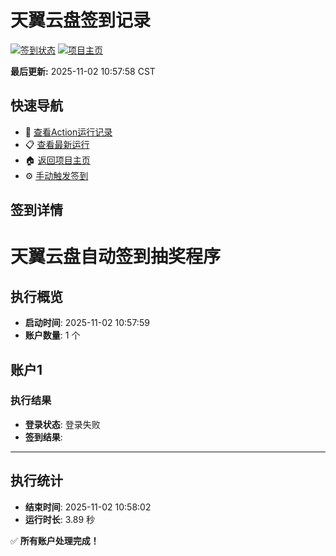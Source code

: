 # 天翼云盘签到记录

[![签到状态](https://github.com/agesky/189pan/actions/workflows/main.yml/badge.svg)](https://github.com/agesky/189pan/actions/workflows/main.yml) [![项目主页](https://img.shields.io/badge/GitHub-项目主页-blue?logo=github)](https://github.com/agesky/189pan)

**最后更新:** 2025-11-02 10:57:58 CST

## 快速导航

- 🔄 [查看Action运行记录](https://github.com/agesky/189pan/actions)
- 📋 [查看最新运行](https://github.com/agesky/189pan/actions/runs/19006369057)
- 🏠 [返回项目主页](https://github.com/agesky/189pan)
- ⚙️ [手动触发签到](https://github.com/agesky/189pan/actions/workflows/main.yml)

## 签到详情

# 天翼云盘自动签到抽奖程序

## 执行概览
- **启动时间**: 2025-11-02 10:57:59
- **账户数量**: 1 个

## 账户1
### 执行结果
- **登录状态**: 登录失败
- **签到结果**: 

---
## 执行统计
- **结束时间**: 2025-11-02 10:58:02
- **运行时长**: 3.89 秒

✅ **所有账户处理完成！**
